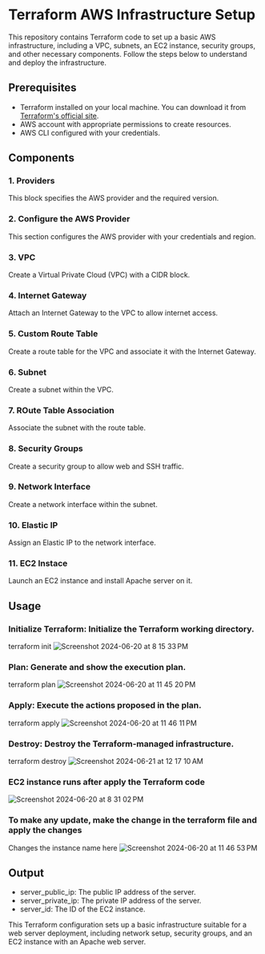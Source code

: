 # Terraform AWS Infrastructure Setup

This repository contains Terraform code to set up a basic AWS infrastructure, including a VPC, subnets, an EC2 instance, security groups, and other necessary components. Follow the steps below to understand and deploy the infrastructure.

## Prerequisites

- Terraform installed on your local machine. You can download it from [Terraform's official site](https://www.terraform.io/downloads.html).
- AWS account with appropriate permissions to create resources.
- AWS CLI configured with your credentials.

## Components

### 1. Providers

This block specifies the AWS provider and the required version.

### 2. Configure the AWS Provider

This section configures the AWS provider with your credentials and region.

### 3. VPC

Create a Virtual Private Cloud (VPC) with a CIDR block.

### 4. Internet Gateway

Attach an Internet Gateway to the VPC to allow internet access.

### 5. Custom Route Table

Create a route table for the VPC and associate it with the Internet Gateway.

### 6. Subnet

Create a subnet within the VPC.

### 7. ROute Table Association

Associate the subnet with the route table.

### 8. Security Groups

Create a security group to allow web and SSH traffic.

### 9. Network Interface

Create a network interface within the subnet.

### 10. Elastic IP

Assign an Elastic IP to the network interface.

### 11. EC2 Instace

Launch an EC2 instance and install Apache server on it.

## Usage

### Initialize Terraform: Initialize the Terraform working directory.

terraform init
![Screenshot 2024-06-20 at 8 15 33 PM](https://github.com/AnkitJagtap01/Terraform-AWS-Cloud-Infra-Automation/assets/91031017/3d1f2375-742c-48d1-be27-286dd60d8c23)


### Plan: Generate and show the execution plan.

terraform plan
![Screenshot 2024-06-20 at 11 45 20 PM](https://github.com/AnkitJagtap01/Terraform-AWS-Cloud-Infra-Automation/assets/91031017/311fc9ab-20dc-40b7-9c62-e4a73c03657f)


### Apply: Execute the actions proposed in the plan.

terraform apply
![Screenshot 2024-06-20 at 11 46 11 PM](https://github.com/AnkitJagtap01/Terraform-AWS-Cloud-Infra-Automation/assets/91031017/ece4f2e2-8eae-48ae-be86-06b765faecf9)


### Destroy: Destroy the Terraform-managed infrastructure.

terraform destroy
![Screenshot 2024-06-21 at 12 17 10 AM](https://github.com/AnkitJagtap01/Terraform-AWS-Cloud-Infra-Automation/assets/91031017/edbac05c-ab80-4f67-b1b8-2e187d7062d4)

### EC2 instance runs after apply the Terraform code

![Screenshot 2024-06-20 at 8 31 02 PM](https://github.com/AnkitJagtap01/Terraform-AWS-Cloud-Infra-Automation/assets/91031017/3f62b828-848d-4c54-b252-8dca1842c22f)


### To make any update, make the change in the terraform file and apply the changes

Changes the instance name here
![Screenshot 2024-06-20 at 11 46 53 PM](https://github.com/AnkitJagtap01/Terraform-AWS-Cloud-Infra-Automation/assets/91031017/9f89e4da-ff10-41b1-b70b-edd2245185ee)


## Output

- server_public_ip: The public IP address of the server.
- server_private_ip: The private IP address of the server.
- server_id: The ID of the EC2 instance.


This Terraform configuration sets up a basic infrastructure suitable for a web server deployment, including network setup, security groups, and an EC2 instance with an Apache web server.
